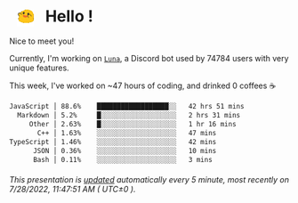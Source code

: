 <h1>   <img src="./spoinky.gif" style="vertical-align:middle;" width="30px">   Hello ! </h1>

Nice to meet you!

Currently, I'm working on <a href='https://github.com/Asgarrrr/Luna'>`Luna`</a>, a Discord bot used by 74784 users with very unique features.

This week, I've worked on ~47 hours of coding, and drinked 0 coffees ☕

```
JavaScript │ 88.6%    ██████████████████░░   42 hrs 51 mins
  Markdown │ 5.2%     █░░░░░░░░░░░░░░░░░░░   2 hrs 31 mins
     Other │ 2.63%    █░░░░░░░░░░░░░░░░░░░   1 hr 16 mins
       C++ │ 1.63%    ░░░░░░░░░░░░░░░░░░░░   47 mins
TypeScript │ 1.46%    ░░░░░░░░░░░░░░░░░░░░   42 mins
      JSON │ 0.36%    ░░░░░░░░░░░░░░░░░░░░   10 mins
      Bash │ 0.11%    ░░░░░░░░░░░░░░░░░░░░   3 mins
```

###### This presentation is [updated](https://github.com/Asgarrrr) automatically every 5 minute, most recently on 7/28/2022, 11:47:51 AM ( UTC±0 ).